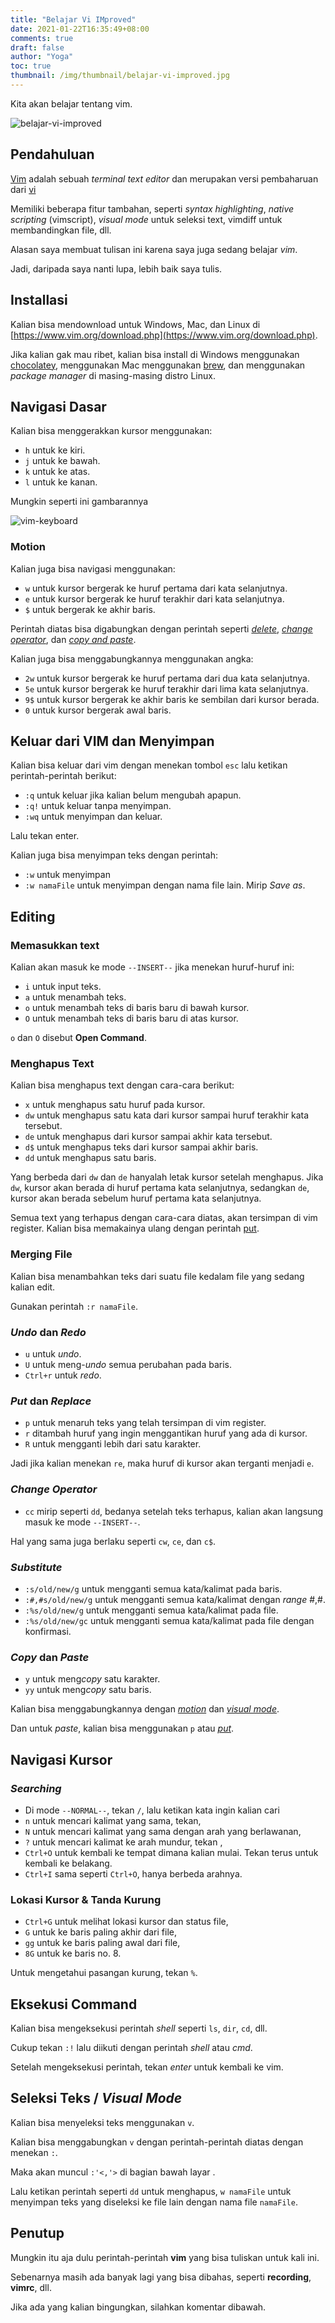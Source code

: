```yaml
---
title: "Belajar Vi IMproved"
date: 2021-01-22T16:35:49+08:00
comments: true
draft: false
author: "Yoga"
toc: true
thumbnail: /img/thumbnail/belajar-vi-improved.jpg
---
```


Kita akan belajar tentang vim.
<!--more-->

![belajar-vi-improved](/img/thumbnail/belajar-vi-improved.jpg)

## Pendahuluan

[Vim](https://en.wikipedia.org/wiki/Vim_(text_editor)) adalah sebuah _terminal text editor_ dan merupakan versi pembaharuan dari [vi](https://en.wikipedia.org/wiki/Vi) 

Memiliki beberapa fitur tambahan, seperti _syntax highlighting_, _native scripting_ (vimscript), _visual mode_ untuk seleksi text, vimdiff untuk membandingkan file, dll.

Alasan saya membuat tulisan ini karena saya juga sedang belajar *vim*.

Jadi, daripada saya nanti lupa, lebih baik saya tulis.

## Installasi

Kalian bisa mendownload untuk Windows, Mac, dan Linux di [https://www.vim.org/download.php](https://www.vim.org/download.php).

Jika kalian gak mau ribet, kalian bisa install di Windows menggunakan [chocolatey](/chocolatey-package-manager-untuk-windows), menggunakan Mac menggunakan [brew](https://brew.sh/), dan menggunakan _package manager_ di masing-masing distro Linux.

## Navigasi Dasar

Kalian bisa menggerakkan kursor menggunakan: 

+ `h` untuk ke kiri.
+ `j` untuk ke bawah. 
+ `k` untuk ke atas.
+ `l` untuk ke kanan.

Mungkin seperti ini gambarannya

![vim-keyboard](/img/vim-keyboard.jpg)


### Motion

Kalian juga bisa navigasi menggunakan:

+ `w` untuk kursor bergerak ke huruf pertama dari kata selanjutnya.
+ `e` untuk kursor bergerak ke huruf terakhir dari kata selanjutnya.
+ `$` untuk bergerak ke akhir baris.

Perintah diatas bisa digabungkan dengan perintah seperti *[delete](#menghapus-teks)*, *[change operator](#change-operator)*, dan *[copy and paste](#copy-dan-paste)*.

Kalian juga bisa menggabungkannya menggunakan angka:

+ `2w` untuk kursor bergerak ke huruf pertama dari dua kata selanjutnya.
+ `5e` untuk kursor bergerak ke huruf terakhir dari lima kata selanjutnya.
+ `9$` untuk kursor bergerak ke akhir baris ke sembilan dari kursor berada.
+ `0`  untuk kursor bergerak awal baris.

## Keluar dari VIM dan Menyimpan

Kalian bisa keluar dari vim dengan menekan tombol `esc` lalu ketikan perintah-perintah berikut:

+ `:q` untuk keluar jika kalian belum mengubah apapun.
+ `:q!` untuk keluar tanpa menyimpan.
+ `:wq` untuk menyimpan dan keluar.

Lalu tekan enter.

Kalian juga bisa menyimpan teks dengan perintah:

+ `:w` untuk menyimpan
+ `:w namaFile` untuk menyimpan dengan nama file lain. Mirip *Save as*.

## Editing

### Memasukkan text

Kalian akan masuk ke mode `--INSERT--` jika menekan huruf-huruf ini:

+ `i` untuk input teks.
+ `a` untuk menambah teks.
+ `o` untuk menambah teks di baris baru di bawah kursor.
+ `O` untuk menambah teks di baris baru di atas kursor.

`o` dan `O` disebut **Open Command**.

### Menghapus Text

Kalian bisa menghapus text dengan cara-cara berikut:

+ `x` untuk menghapus satu huruf pada kursor.
+ `dw` untuk menghapus satu kata dari kursor sampai huruf terakhir kata tersebut.
+ `de` untuk menghapus dari kursor sampai akhir kata tersebut.
+ `d$` untuk menghapus teks dari kursor sampai akhir baris.
+ `dd` untuk menghapus satu baris.

Yang berbeda dari `dw` dan `de` hanyalah letak kursor setelah menghapus. Jika `dw`, kursor akan berada di huruf pertama kata selanjutnya, sedangkan `de`, kursor akan berada sebelum huruf pertama kata selanjutnya.

Semua text yang terhapus dengan cara-cara diatas, akan tersimpan di vim register. Kalian bisa memakainya ulang dengan perintah [put](#put-dan-replace).

### Merging File

Kalian bisa menambahkan teks dari suatu file kedalam file yang sedang kalian edit.

Gunakan perintah `:r namaFile`.

### *Undo* dan *Redo*

+ `u` untuk *undo*.
+ `U` untuk meng-*undo* semua perubahan pada baris.
+ `Ctrl+r` untuk *redo*.

### *Put* dan *Replace*

+ `p` untuk menaruh teks yang telah tersimpan di vim register.
+ `r` ditambah huruf yang ingin menggantikan huruf yang ada di kursor.
+ `R` untuk mengganti lebih dari satu karakter.

Jadi jika kalian menekan `re`, maka huruf di kursor akan terganti menjadi `e`.

### *Change Operator*

+ `cc` mirip seperti `dd`, bedanya setelah teks terhapus, kalian akan langsung masuk ke mode `--INSERT--`.

Hal yang sama juga berlaku seperti `cw`, `ce`, dan `c$`.

### *Substitute*

+ `:s/old/new/g` untuk mengganti semua kata/kalimat pada baris.
+ `:#,#s/old/new/g` untuk mengganti semua kata/kalimat dengan *range* #,#.
+ `:%s/old/new/g` untuk mengganti semua kata/kalimat pada file.
+ `:%s/old/new/gc` untuk mengganti semua kata/kalimat pada file dengan konfirmasi.

### *Copy* dan *Paste*

+ `y` untuk meng*copy* satu karakter.
+ `yy` untuk meng*copy* satu baris.

Kalian bisa menggabungkannya dengan *[motion](#motion)* dan *[visual mode](#seleksi-teks--visual-mode)*.

Dan untuk *paste*, kalian bisa menggunakan `p` atau *[put](#put-dan-replace)*.

## Navigasi Kursor

### *Searching*

+ Di mode `--NORMAL--`, tekan `/`, lalu ketikan kata ingin kalian cari
+ `n` untuk mencari kalimat yang sama, tekan,
+ `N` untuk mencari kalimat yang sama dengan arah yang berlawanan,
+ `?` untuk mencari kalimat ke arah mundur, tekan ,
+ `Ctrl+O` untuk kembali ke tempat dimana kalian mulai. Tekan terus untuk kembali ke belakang.
+ `Ctrl+I` sama seperti `Ctrl+O`, hanya berbeda arahnya.

### Lokasi Kursor & Tanda Kurung

+ `Ctrl+G` untuk melihat lokasi kursor dan status file,
+ `G` untuk ke baris paling akhir dari file,
+ `gg` untuk ke baris paling awal dari file,
+ `8G` untuk ke baris no. 8.

Untuk mengetahui pasangan kurung, tekan `%`.

## Eksekusi Command

Kalian bisa mengeksekusi perintah *shell* seperti `ls`, `dir`, `cd`, dll.

Cukup tekan `:!` lalu diikuti dengan perintah *shell* atau *cmd*.

Setelah mengeksekusi perintah, tekan *enter* untuk kembali ke vim.

## Seleksi Teks / *Visual Mode*

Kalian bisa menyeleksi teks menggunakan `v`.

Kalian bisa menggabungkan `v` dengan perintah-perintah diatas dengan menekan `:`.

Maka akan muncul `:'<,'>` di bagian bawah layar .

Lalu ketikan perintah seperti `dd` untuk menghapus, `w namaFile` untuk menyimpan teks yang diseleksi ke file lain dengan nama file `namaFile`.

## Penutup

Mungkin itu aja dulu perintah-perintah **vim** yang bisa tuliskan untuk kali ini.

Sebenarnya masih ada banyak lagi yang bisa dibahas, seperti **recording**, **vimrc**, dll.

Jika ada yang kalian bingungkan, silahkan komentar dibawah.